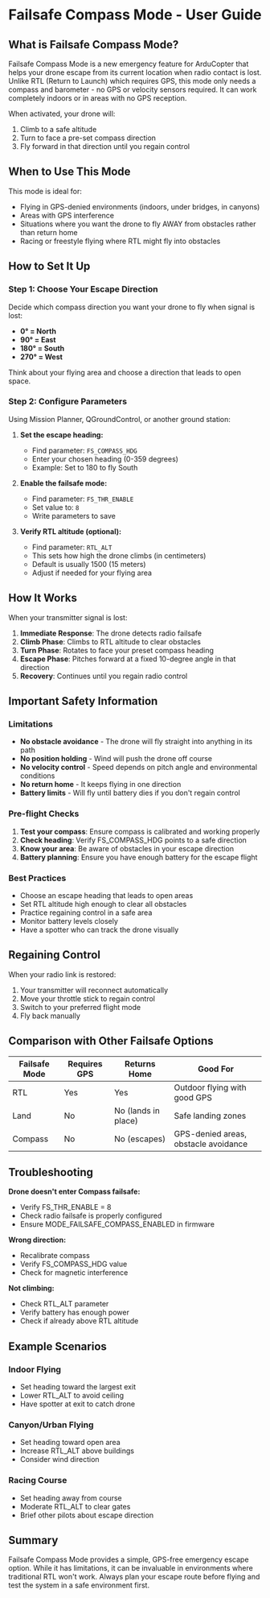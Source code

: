# Failsafe Compass Mode - User Guide

## What is Failsafe Compass Mode?

Failsafe Compass Mode is a new emergency feature for ArduCopter that helps your drone escape from its current location when radio contact is lost. Unlike RTL (Return to Launch) which requires GPS, this mode only needs a compass and barometer - no GPS or velocity sensors required. It can work completely indoors or in areas with no GPS reception.

When activated, your drone will:
1. Climb to a safe altitude
2. Turn to face a pre-set compass direction
3. Fly forward in that direction until you regain control

## When to Use This Mode

This mode is ideal for:
- Flying in GPS-denied environments (indoors, under bridges, in canyons)
- Areas with GPS interference
- Situations where you want the drone to fly AWAY from obstacles rather than return home
- Racing or freestyle flying where RTL might fly into obstacles

## How to Set It Up

### Step 1: Choose Your Escape Direction

Decide which compass direction you want your drone to fly when signal is lost:
- **0° = North**
- **90° = East**
- **180° = South**
- **270° = West**

Think about your flying area and choose a direction that leads to open space.

### Step 2: Configure Parameters

Using Mission Planner, QGroundControl, or another ground station:

1. **Set the escape heading:**
   - Find parameter: `FS_COMPASS_HDG`
   - Enter your chosen heading (0-359 degrees)
   - Example: Set to 180 to fly South

2. **Enable the failsafe mode:**
   - Find parameter: `FS_THR_ENABLE`
   - Set value to: `8`
   - Write parameters to save

3. **Verify RTL altitude (optional):**
   - Find parameter: `RTL_ALT`
   - This sets how high the drone climbs (in centimeters)
   - Default is usually 1500 (15 meters)
   - Adjust if needed for your flying area

## How It Works

When your transmitter signal is lost:

1. **Immediate Response**: The drone detects radio failsafe
2. **Climb Phase**: Climbs to RTL altitude to clear obstacles
3. **Turn Phase**: Rotates to face your preset compass heading
4. **Escape Phase**: Pitches forward at a fixed 10-degree angle in that direction
5. **Recovery**: Continues until you regain radio control

## Important Safety Information

### Limitations
- **No obstacle avoidance** - The drone will fly straight into anything in its path
- **No position holding** - Wind will push the drone off course
- **No velocity control** - Speed depends on pitch angle and environmental conditions
- **No return home** - It keeps flying in one direction
- **Battery limits** - Will fly until battery dies if you don't regain control

### Pre-flight Checks
1. **Test your compass**: Ensure compass is calibrated and working properly
2. **Check heading**: Verify FS_COMPASS_HDG points to a safe direction
3. **Know your area**: Be aware of obstacles in your escape direction
4. **Battery planning**: Ensure you have enough battery for the escape flight

### Best Practices
- Choose an escape heading that leads to open areas
- Set RTL altitude high enough to clear all obstacles
- Practice regaining control in a safe area
- Monitor battery levels closely
- Have a spotter who can track the drone visually

## Regaining Control

When your radio link is restored:
1. Your transmitter will reconnect automatically
2. Move your throttle stick to regain control
3. Switch to your preferred flight mode
4. Fly back manually

## Comparison with Other Failsafe Options

| Failsafe Mode | Requires GPS | Returns Home | Good For |
|--------------|--------------|--------------|-----------|
| RTL | Yes | Yes | Outdoor flying with good GPS |
| Land | No | No (lands in place) | Safe landing zones |
| Compass | No | No (escapes) | GPS-denied areas, obstacle avoidance |

## Troubleshooting

**Drone doesn't enter Compass failsafe:**
- Verify FS_THR_ENABLE = 8
- Check radio failsafe is properly configured
- Ensure MODE_FAILSAFE_COMPASS_ENABLED in firmware

**Wrong direction:**
- Recalibrate compass
- Verify FS_COMPASS_HDG value
- Check for magnetic interference

**Not climbing:**
- Check RTL_ALT parameter
- Verify battery has enough power
- Check if already above RTL altitude

## Example Scenarios

### Indoor Flying
- Set heading toward the largest exit
- Lower RTL_ALT to avoid ceiling
- Have spotter at exit to catch drone

### Canyon/Urban Flying  
- Set heading toward open area
- Increase RTL_ALT above buildings
- Consider wind direction

### Racing Course
- Set heading away from course
- Moderate RTL_ALT to clear gates
- Brief other pilots about escape direction

## Summary

Failsafe Compass Mode provides a simple, GPS-free emergency escape option. While it has limitations, it can be invaluable in environments where traditional RTL won't work. Always plan your escape route before flying and test the system in a safe environment first.
